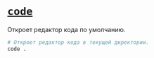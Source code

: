 # [`code`](./index.md)

Откроет редактор кода по умолчанию.

```bash
# Откроет редактор кода в текущей директории.
code .
```
